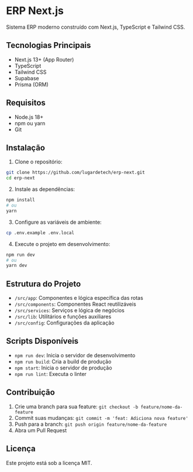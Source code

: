 # ERP Next.js

Sistema ERP moderno construído com Next.js, TypeScript e Tailwind CSS.

## Tecnologias Principais

- Next.js 13+ (App Router)
- TypeScript
- Tailwind CSS
- Supabase
- Prisma (ORM)

## Requisitos

- Node.js 18+
- npm ou yarn
- Git

## Instalação

1. Clone o repositório:
```bash
git clone https://github.com/lugardetech/erp-next.git
cd erp-next
```

2. Instale as dependências:
```bash
npm install
# ou
yarn
```

3. Configure as variáveis de ambiente:
```bash
cp .env.example .env.local
```

4. Execute o projeto em desenvolvimento:
```bash
npm run dev
# ou
yarn dev
```

## Estrutura do Projeto

- `/src/app`: Componentes e lógica específica das rotas
- `/src/components`: Componentes React reutilizáveis
- `/src/services`: Serviços e lógica de negócios
- `/src/lib`: Utilitários e funções auxiliares
- `/src/config`: Configurações da aplicação

## Scripts Disponíveis

- `npm run dev`: Inicia o servidor de desenvolvimento
- `npm run build`: Cria a build de produção
- `npm start`: Inicia o servidor de produção
- `npm run lint`: Executa o linter

## Contribuição

1. Crie uma branch para sua feature: `git checkout -b feature/nome-da-feature`
2. Commit suas mudanças: `git commit -m 'feat: Adiciona nova feature'`
3. Push para a branch: `git push origin feature/nome-da-feature`
4. Abra um Pull Request

## Licença

Este projeto está sob a licença MIT. 